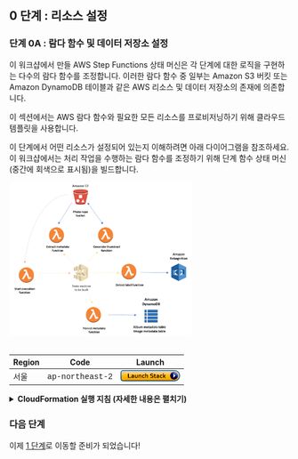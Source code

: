 ## 0 단계 : 리소스 설정

### 단계 0A : 람다 함수 및 데이터 저장소 설정

이 워크샵에서 만들 AWS Step Functions 상태 머신은 각 단계에 대한 로직을 구현하는 다수의 람다 함수를 조정합니다. 이러한 람다 함수 중 일부는 Amazon S3 버킷 또는 Amazon DynamoDB 테이블과 같은 AWS 리소스 및 데이터 저장소의 존재에 의존합니다.

이 섹션에서는 AWS 람다 함수와 필요한 모든 리소스를 프로비저닝하기 위해 클라우드 템플릿을 사용합니다.

이 단계에서 어떤 리소스가 설정되어 있는지 이해하려면 아래 다이어그램을 참조하세요. 이 워크샵에서는 처리 작업을 수행하는 람다 함수를 조정하기 위해 단계 함수 상태 머신 (중간에 회색으로 표시됨)을 빌드합니다.
<br/>

<img src="images/0-resource-setup.png" width="65%" height="65%">

<br/>
<br/>

Region| Code | Launch
------|------|-------
서울 | <span style="font-family:'Courier';">ap-northeast-2</span> | [![Launch Step 0A in ap-northeast-2](images/cfn-launch-stack.png)](https://console.aws.amazon.com/cloudformation/home?region=ap-northeast-1#/stacks/new?stackName=sfn-workshop-setup&templateURL=https://s3-ap-northeast-2.amazonaws.com/sfn-image-workshop-ap-northeast-2/cloudformation/step0-sam.yaml)



<details>
<summary><strong> CloudFormation 실행 지침 (자세한 내용은 펼치기) </strong></summary><p>
 
1. 위의 **Launch Stack** 버튼을 클릭하세요.

1. Select Template 페이지에서 **Next**를 클릭하세요.

1. 세부 정보 지정 페이지에서 모든 기본값을 그대로 두고 **다음**을 클릭합니다.

1. 옵션 페이지에서 기본값을 모두 그대로 두고 **다음**을 클릭하세요.

1. 검토 페이지에서 확인란을 선택하여 CloudFormation이 IAM 리소스를 만들고 **변경 집합 만들기**를 클릭하는지 확인합니다.
	![IAM 스크린 샷 승인](./images/0a-cfn-create-change-set.png)

	이 템플리트는 람다가 처리해야하는 자원에 대한 적절한 사용 권한을 부여하는 많은 IAM 역할을 작성합니다. 그 외에도 템플릿은 [AWS Serverless Application Model]을 활용하는 [AWS Serverless Transform](http://docs.aws.amazon.com/AWSCloudFormation/latest/UserGuide/transform-aws-serverless.html) (https://github.com/awslabs/serverless-application-model) - SAM - 서버가없는 구성 요소의 템플리트 작성을 단순화합니다.

1. 변경 사항 설정이 완료되면 컴퓨팅 변경 사항을 완료하고 **실행**을 클릭하세요.
	![Change Change Set Screenshot](./images/0a-cfn-execute-change-set.png)

1. `sfn-workshop-setup` 스택이 `CREATE_COMPLETE`의 상태에 도달 할 때까지 기다리세요. (새로 생성 된 스택을 보려면 refresh 버튼을 클릭해야 할 수도 있습니다).
</details>

	
### 다음 단계
이제 [1 단계](step-1.md)로 이동할 준비가 되었습니다!
